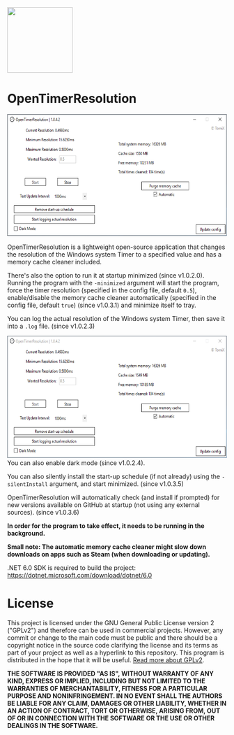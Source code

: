 <img src="https://github.com/TorniX0/OpenTimerResolution/raw/main/src/program.ico" width="150" height="150">

# OpenTimerResolution

<img src="https://github.com/TorniX0/OpenTimerResolution/raw/main/repo_imgs/OpenTimerResolution_preview.png" width="603.8461538461538" height="278.4615384615385">

OpenTimerResolution is a lightweight open-source application that changes the resolution of the Windows system Timer to a specified value and has a memory cache cleaner included.

There's also the option to run it at startup minimized (since v1.0.2.0). 
Running the program with the `-minimized` argument will start the program, force the timer resolution (specified in the config file, default `0.5`), enable/disable the memory cache cleaner automatically (specified in the config file, default `true`) (since v1.0.3.1) and minimize itself to tray. 

You can log the actual resolution of the Windows system Timer, then save it into a `.log` file. (since v1.0.2.3)

<img src="https://github.com/TorniX0/OpenTimerResolution/raw/main/repo_imgs/dark_mode.gif" width="603.8461538461538" height="278.4615384615385">
You can also enable dark mode (since v1.0.2.4).

You can also silently install the start-up schedule (if not already) using the `-silentInstall` argument, and start minimized. (since v1.0.3.5)

OpenTimerResolution will automatically check (and install if prompted) for new versions available on GitHub at startup (not using any external sources). (since v1.0.3.6)

**In order for the program to take effect, it needs to be running in the background.** 

**Small note: The automatic memory cache cleaner might slow down downloads on apps such as Steam (when downloading or updating).**

.NET 6.0 SDK is required to build the project: https://dotnet.microsoft.com/download/dotnet/6.0

# License

This project is licensed under the GNU General Public License version 2 ("GPLv2") and therefore can be used in commercial projects. However, any commit or change to the main code must be public and there should be a copyright notice in the source code clarifying the license and its terms as part of your project as well as a hyperlink to this repository. This program is distributed in the hope that it will be useful. [Read more about GPLv2](https://www.gnu.org/licenses/old-licenses/gpl-2.0.en.html).

**THE SOFTWARE IS PROVIDED "AS IS", WITHOUT WARRANTY OF ANY KIND, EXPRESS OR IMPLIED, INCLUDING BUT NOT LIMITED TO THE WARRANTIES OF MERCHANTABILITY, FITNESS FOR A PARTICULAR PURPOSE AND NONINFRINGEMENT. IN NO EVENT SHALL THE AUTHORS BE LIABLE FOR ANY CLAIM, DAMAGES OR OTHER LIABILITY, WHETHER IN AN ACTION OF CONTRACT, TORT OR OTHERWISE, ARISING FROM, OUT OF OR IN CONNECTION WITH THE SOFTWARE OR THE USE OR OTHER DEALINGS IN THE SOFTWARE.**
